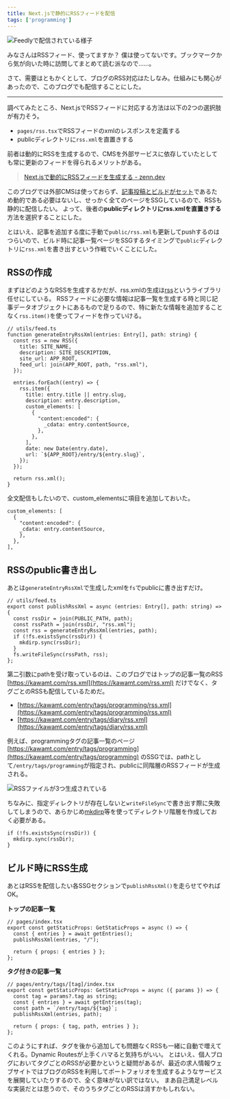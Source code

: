```yaml
---
title: Next.jsで静的にRSSフィードを配信
tags: ['programming']
---
```


![Feedlyで配信されている様子](https://cdn-ak.f.st-hatena.com/images/fotolife/h/hachipochi/20210819/20210819203030.png)

みなさんはRSSフィード、使ってますか？
僕は使ってないです。ブックマークから気が向いた時に訪問してまとめて読む派なので……。

さて、需要はともかくとして、ブログのRSS対応はたしなみ。仕組みにも関心があったので、このブログでも配信することにした。

***

調べてみたところ、Next.jsでRSSフィードに対応する方法は以下の2つの選択肢が有力そう。

- `pages/rss.tsx`でRSSフィードのxmlのレスポンスを定義する
- publicディレクトリに`rss.xml`を直置きする

前者は動的にRSSを生成するので、CMSを外部サービスに依存していたとしても常に更新のフィードを得られるメリットがある。
> [Next.jsで動的にRSSフィードを生成する - zenn.dev](https://zenn.dev/catnose99/articles/c7754ba6e4adac)

このブログでは外部CMSは使っておらず、[記事投稿とビルドがセット](https://kawamt.com/entry/2021-07-10-blog-2)であるため動的である必要はないし、せっかく全てのページをSSGしているので、RSSも静的に配信したい。
よって、後者の**publicディレクトリにrss.xmlを直置きする**方法を選択することにした。

とはいえ、記事を追加する度に手動で`public/rss.xml`も更新してpushするのはつらいので、ビルド時に記事一覧ページをSSGするタイミングで`public`ディレクトリに`rss.xml`を書き出すという作戦でいくことにした。

## RSSの作成

まずはどのようなRSSを生成するかだが、rss.xmlの生成は[rss](https://www.npmjs.com/package/rss)というライブラリ任せにしている。
RSSフィードに必要な情報は記事一覧を生成する時と同じ記事データオブジェクトにあるもので足りるので、特に新たな情報を追加することなく`rss.item()`を使ってフィードを作っていける。

```tsx
// utils/feed.ts
function generateEntryRssXml(entries: Entry[], path: string) {
  const rss = new RSS({
    title: SITE_NAME,
    description: SITE_DESCRIPTION,
    site_url: APP_ROOT,
    feed_url: join(APP_ROOT, path, "rss.xml"),
  });

  entries.forEach((entry) => {
    rss.item({
      title: entry.title || entry.slug,
      description: entry.description,
      custom_elements: [
        {
          "content:encoded": {
            _cdata: entry.contentSource,
          },
        },
      ],
      date: new Date(entry.date),
      url: `${APP_ROOT}/entry/${entry.slug}`,
    });
  });

  return rss.xml();
}
```

全文配信もしたいので、custom_elementsに項目を追加しておいた。

```tsx
custom_elements: [
  {
    "content:encoded": {
    _cdata: entry.contentSource,
    },
  },
],
```

## RSSのpublic書き出し

あとは`generateEntryRssXml`で生成したxmlを`fs`でpublicに書き出すだけ。

```tsx
// utils/feed.ts
export const publishRssXml = async (entries: Entry[], path: string) => {
  const rssDir = join(PUBLIC_PATH, path);
  const rssPath = join(rssDir, "rss.xml");
  const rss = generateEntryRssXml(entries, path);
  if (!fs.existsSync(rssDir)) {
    mkdirp.sync(rssDir);
  }
  fs.writeFileSync(rssPath, rss);
};
```

第二引数にpathを受け取っているのは、このブログではトップの記事一覧のRSS [https://kawamt.com/rss.xml](https://kawamt.com/rss.xml) だけでなく、タグごとのRSSも配信しているためだ。

- [https://kawamt.com/entry/tags/programming/rss.xml](https://kawamt.com/entry/tags/programming/rss.xml)
- [https://kawamt.com/entry/tags/diary/rss.xml](https://kawamt.com/entry/tags/diary/rss.xml)

例えば、programmingタグの記事一覧のページ [https://kawamt.com/entry/tags/programming](https://kawamt.com/entry/tags/programming) のSSGでは、pathとして`/entry/tags/programming`が指定され、publicに同階層のRSSフィードが生成される。

![RSSファイルが3つ生成されている](https://cdn-ak.f.st-hatena.com/images/fotolife/h/hachipochi/20210819/20210819215026.png "RSSファイルが3つ生成されている")

ちなみに、指定ディレクトリが存在しないと`writeFileSync`で書き出す際に失敗してしまうので、あらかじめ[mkdirp](https://www.npmjs.com/package/mkdirp)等を使ってディレクトリ階層を作成しておく必要がある。

```tsx
if (!fs.existsSync(rssDir)) {
  mkdirp.sync(rssDir);
}
```

## ビルド時にRSS生成

あとはRSSを配信したい各SSGセクションで`publishRssXml()`を走らせてやればOK。

**トップの記事一覧**
```tsx
// pages/index.tsx
export const getStaticProps: GetStaticProps = async () => {
  const { entries } = await getEntries();
  publishRssXml(entries, "/");

  return { props: { entries } };
};
```

**タグ付きの記事一覧**
```tsx
// pages/entry/tags/[tag]/index.tsx
export const getStaticProps: GetStaticProps = async ({ params }) => {
  const tag = params?.tag as string;
  const { entries } = await getEntries(tag);
  const path = `/entry/tags/${tag}`;
  publishRssXml(entries, path);

  return { props: { tag, path, entries } };
};
```

このようにすれば、タグを後から追加しても問題なくRSSも一緒に自動で増えてくれる。Dynamic Routesが上手くハマると気持ちがいい。
とはいえ、個人ブログにおいてタグごとのRSSが必要かというと疑問があるが、最近の求人情報ウェブサイトではブログのRSSを利用してポートフォリオを生成するようなサービスを展開していたりするので、全く意味がない訳ではない。
まあ自己満足レベルな実装だとは思うので、そのうちタグごとのRSSは消すかもしれない。
